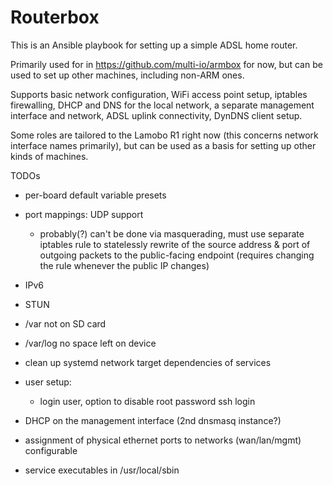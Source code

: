 # Routerbox

This is an Ansible playbook for setting up a simple ADSL home router.

Primarily used for in https://github.com/multi-io/armbox for now,
but can be used to set up other machines, including non-ARM ones.

Supports basic network configuration, WiFi access point setup,
iptables firewalling, DHCP and DNS for the local network, a separate
management interface and network, ADSL uplink connectivity, DynDNS
client setup.

Some roles are tailored to the Lamobo R1 right now (this concerns
network interface names primarily), but can be used as a basis for
setting up other kinds of machines.


TODOs

- per-board default variable presets

- port mappings: UDP support

  - probably(?) can't be done via masquerading, must use separate
    iptables rule to statelessly rewrite of the source address & port
    of outgoing packets to the public-facing endpoint (requires
    changing the rule whenever the public IP changes)
  
- IPv6

- STUN

- /var not on SD card

- /var/log no space left on device

- clean up systemd network target dependencies of services

- user setup:

    - login user, option to disable root password ssh login

- DHCP on the management interface (2nd dnsmasq instance?)

- assignment of physical ethernet ports to networks (wan/lan/mgmt) configurable

- service executables in /usr/local/sbin
